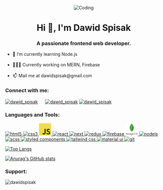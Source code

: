 
<p align="center"> 
 <img src="https://github.com/Arsenic-ATG/Arsenic-ATG/blob/master/assets/code.gif" alt="Coding">
</p>
<h1 align="center">Hi 👋, I'm Dawid Spisak</h1>
 <h3 align="center">A passionate frontend web developer.</h3>
 <ul>
 <li>🌱 I’m currently learning Node.js</li>
 <br />
<li>👨🏻‍💻 Currently working on MERN, Firebase</li>
<br />
<li>📫 Mail me at dawidspisak@gmail.com</li>



</ul>
<h3>
Connect with me:</h3>
<p align="left">
<a style="margin-right: 20px;" href="https://www.facebook.com/profile.php?id=100011721724719" rel="nofollow"><img align="center" src="https://image.flaticon.com/icons/png/512/1384/1384005.png" alt="dawid_spisak" height="40" style="max-width:100%;"></a>
<a href="https://www.linkedin.com/in/dawid-spisak-a62751198/" rel="nofollow"><img align="center" src="https://image.flaticon.com/icons/png/512/1384/1384014.png" alt="dawid_spisak" height="40" style="max-width:100%;"></a>
<a href="https://www.instagram.com/dawidspisak/" rel="nofollow"><img align="center" src="https://image.flaticon.com/icons/png/512/1384/1384015.png" alt="dawid_spisak" height="40" style="max-width:100%;"></a>
</p>

<h3>Languages and Tools:</h3>
<p align="left">
<a href="https://www.w3schools.com/html/" rel="nofollow"> <img src="https://image.flaticon.com/icons/png/512/1216/1216733.png" alt="html5" width="40" height="40" style="max-width:100%;"> </a>
<a href="https://www.w3schools.com/css/" rel="nofollow"> <img src="https://image.flaticon.com/icons/png/512/732/732190.png" alt="css3" width="40" height="40" style="max-width:100%;"> </a>
<a href="https://developer.mozilla.org/pl/docs/Web/JavaScript" rel="nofollow"> <img src="https://raw.githubusercontent.com/devicons/devicon/master/icons/javascript/javascript-original.svg" alt="js" width="40" height="40" style="max-width:100%;"> </a>
<a href="https://reactjs.org/" rel="nofollow"> <img src="https://image.flaticon.com/icons/png/512/1126/1126012.png" alt="react" width="40" height="40" style="max-width:100%;"> </a>
 <a href="https://nextjs.org/" rel="nofollow"> <img src="https://docs.microsoft.com/pl-pl/windows/images/nextjs-logo.png" alt="next" width="40" height="40" style="max-width:100%;"> </a>
<a href="https://redux.js.org/ " rel="nofollow"> <img src="https://cdn.iconscout.com/icon/free/png-256/redux-283024.png" alt="redux" width="40" height="40" data-canonical-src="https://www.vectorlogo.zone/logos/firebase/firebase-icon.svg" style="max-width:100%;"> </a>
<a href="https://firebase.google.com/" rel="nofollow"> <img src="https://seeklogo.com/images/F/firebase-logo-402F407EE0-seeklogo.com.png" alt="firebase" width="40" height="40" data-canonical-src="https://www.vectorlogo.zone/logos/git-scm/git-scm-icon.svg" style="max-width:100%;"> </a>
<a href="https://www.mongodb.com/" rel="nofollow"> <img src="https://raw.githubusercontent.com/devicons/devicon/master/icons/mongodb/mongodb-original-wordmark.svg" width="40" height="40" style="max-width:100%;"> </a>
<a href="https://nodejs.org/en/" rel="nofollow"> <img src="https://www.svgrepo.com/show/303360/nodejs-logo.svg" alt="nodejs" width="40" height="40" style="max-width:100%;"> </a>
<a href="https://sass-lang.com/" rel="nofollow"> <img src="https://cdn.iconscout.com/icon/free/png-512/sass-226054.png" alt="scss" width="40" height="40" data-canonical-src="https://www.vectorlogo.zone/logos/getpostman/getpostman-icon.svg" style="max-width:100%;"> </a>
<a href="https://styled-components.com/" rel="nofollow"> <img src="https://miro.medium.com/max/480/1*Iohnw2aOQ5EBghVoqKA7VA.png" alt="styled components" width="40" height="40" style="max-width:100%;"> </a>
<a href="https://tailwindcss.com/" rel="nofollow"> <img src="https://upload.wikimedia.org/wikipedia/commons/thumb/d/d5/Tailwind_CSS_Logo.svg/1024px-Tailwind_CSS_Logo.svg.png" alt="tailwind css" width="40" height="40" style="max-width:100%;"> </a>
<a href="https://material-ui.com/" rel="nofollow"> <img src="https://v4.material-ui.com/static/logo.png" alt="material ui" width="40" height="40" style="max-width:100%;"> </a>
<a href="https://git-scm.com/" rel="nofollow"> <img src="https://upload.wikimedia.org/wikipedia/commons/thumb/3/3f/Git_icon.svg/1024px-Git_icon.svg.png" alt="git" width="40" height="40" data-canonical-src="https://www.vectorlogo.zone/logos/tailwindcss/tailwindcss-icon.svg" style="max-width:100%;"> </a>
</p>

[![Top Langs](https://github-readme-stats.vercel.app/api/top-langs/?username=stairss&layout=compact&theme=radical)](https://github.com/anuraghazra/github-readme-stats)

[![Anurag's GitHub stats](https://github-readme-stats.vercel.app/api?username=stairss&show_icons=true&theme=radical)](https://github.com/anuraghazra/github-readme-stats)

<!-- [![Readme Card](https://github-readme-stats.vercel.app/api/pin/?username=stairss&repo=portfolio&theme=radical)](https://github.com/anuraghazra/github-readme-stats) -->



<h3>Support:</h3>
<a href="https://www.buymeacoffee.com/dawidspisak" rel="nofollow"> <img align="left" src="https://camo.githubusercontent.com/28aae05a0fba45679e8e27d90609601e249b64a5fe30dfef05495de4f4e318d4/68747470733a2f2f63646e2e6275796d6561636f666665652e636f6d2f627574746f6e732f76322f64656661756c742d79656c6c6f772e706e67" height="50" width="210" alt="dawidspisak" data-canonical-src="https://cdn.buymeacoffee.com/buttons/v2/default-yellow.png" style="max-width:100%;"></a>


<!---
Stairss/Stairss is a ✨ special ✨ repository because its `README.md` (this file) appears on your GitHub profile.
You can click the Preview link to take a look at your changes.
--->
